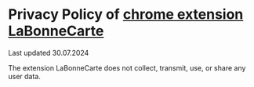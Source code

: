 # Privacy Policy of [chrome extension LaBonneCarte](https://chrome.google.com/webstore/detail/la-bonne-carte/oegacpncaonolgbpmphcimodilfoacnl)
Last updated 30.07.2024

The extension LaBonneCarte does not collect, transmit, use, or share any user data.